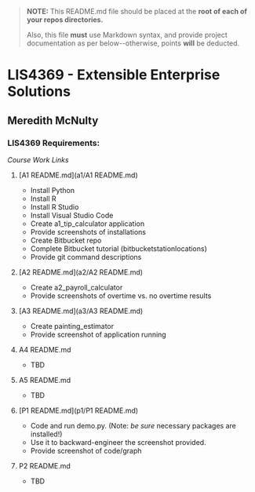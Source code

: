 > **NOTE:** This README.md file should be placed at the **root of each of your repos directories.**
>
>Also, this file **must** use Markdown syntax, and provide project documentation as per below--otherwise, points **will** be deducted.
>

# LIS4369 - Extensible Enterprise Solutions

## Meredith McNulty

### LIS4369 Requirements:

*Course Work Links*

1. [A1 README.md](a1/A1 README.md)
	* Install Python
	* Install R
	* Install R Studio
	* Install Visual Studio Code
	* Create a1_tip_calculator application
	* Provide screenshots of installations
	* Create Bitbucket repo
	* Complete Bitbucket tutorial (bitbucketstationlocations)
	* Provide git command descriptions

2. [A2 README.md](a2/A2 README.md)
	* Create a2_payroll_calculator
	* Provide screenshots of overtime vs. no overtime results
	
3. [A3 README.md](a3/A3 README.md)
	* Create painting_estimator
	* Provide screenshot of application running

4. A4 README.md
	* TBD

5. A5 README.md	
	* TBD

6. [P1 README.md](p1/P1 README.md)
	* Code and run demo.py. (Note: *be sure* necessary packages are installed!)
	* Use it to backward-engineer the screenshot provided.
	* Provide screenshot of code/graph

7. P2 README.md	
	* TBD

